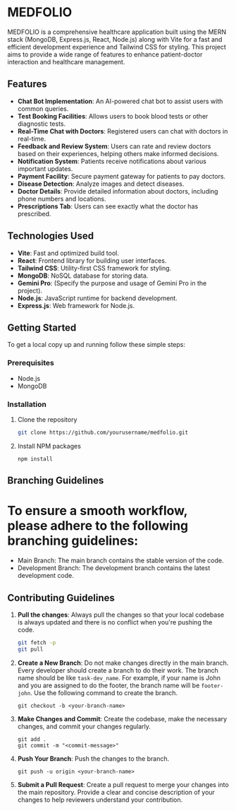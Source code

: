 # MEDFOLIO
MEDFOLIO is a comprehensive healthcare application built using the MERN stack (MongoDB, Express.js, React, Node.js) along with Vite for a fast and efficient development experience and Tailwind CSS for styling. This project aims to provide a wide range of features to enhance patient-doctor interaction and healthcare management.

## Features

- **Chat Bot Implementation**: An AI-powered chat bot to assist users with common queries.
- **Test Booking Facilities**: Allows users to book blood tests or other diagnostic tests.
- **Real-Time Chat with Doctors**: Registered users can chat with doctors in real-time.
- **Feedback and Review System**: Users can rate and review doctors based on their experiences, helping others make informed decisions.
- **Notification System**: Patients receive notifications about various important updates.
- **Payment Facility**: Secure payment gateway for patients to pay doctors.
- **Disease Detection**: Analyze images and detect diseases.
- **Doctor Details**: Provide detailed information about doctors, including phone numbers and locations.
- **Prescriptions Tab**: Users can see exactly what the doctor has prescribed.

## Technologies Used

- **Vite**: Fast and optimized build tool.
- **React**: Frontend library for building user interfaces.
- **Tailwind CSS**: Utility-first CSS framework for styling.
- **MongoDB**: NoSQL database for storing data.
- **Gemini Pro**: (Specify the purpose and usage of Gemini Pro in the project).
- **Node.js**: JavaScript runtime for backend development.
- **Express.js**: Web framework for Node.js.

## Getting Started

To get a local copy up and running follow these simple steps:

### Prerequisites

- Node.js
- MongoDB

### Installation

1. Clone the repository
   ```sh
   git clone https://github.com/yourusername/medfolio.git

2. Install NPM packages
    ```
    npm install
##  Branching Guidelines

# To ensure a smooth workflow, please adhere to the following branching guidelines:
- Main Branch: The main branch contains the stable version of the code.
- Development Branch: The development branch contains the latest development code.

## Contributing Guidelines

1. **Pull the changes**: Always pull the changes so that your local codebase is always updated and there is no conflict when you're pushing the code.
   ```bash
   git fetch -p
   git pull
   ```

2. **Create a New Branch**: Do not make changes directly in the main branch. Every developer should create a branch to do their work. The branch name should be like `task-dev_name`. For example, if your name is John and you are assigned to do the footer, the branch name will be `footer-john`. Use the following command to create the branch.
   ```
   git checkout -b <your-branch-name>
   ```

3. **Make Changes and Commit**: Create the codebase, make the necessary changes, and commit your changes regularly.
   ```
   git add .
   git commit -m "<commit-message>"
   ```

4. **Push Your Branch**: Push the changes to the branch.
   ```
   git push -u origin <your-branch-name>
   ```

5. **Submit a Pull Request**: Create a pull request to merge your changes into the main repository. Provide a clear and concise description of your changes to help reviewers understand your contribution.
